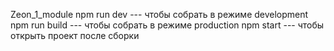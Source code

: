 Zeon_1_module
npm run dev --- чтобы собрать в режиме development
npm run build --- чтобы собрать в режиме production
npm start --- чтобы открыть проект после сборки